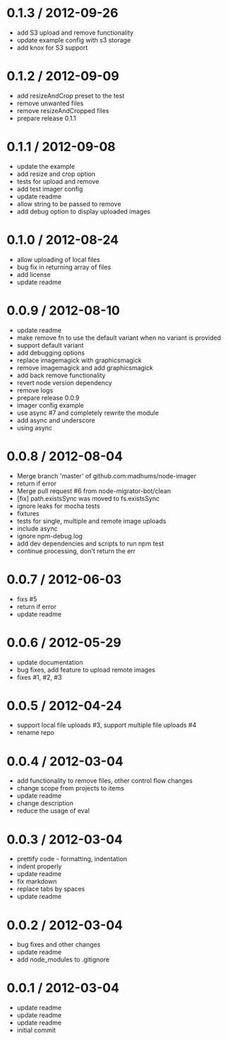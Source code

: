 
0.1.3 / 2012-09-26 
==================

  * add S3 upload and remove functionality
  * update example config with s3 storage
  * add knox for S3 support

0.1.2 / 2012-09-09 
==================

  * add resizeAndCrop preset to the test
  * remove unwanted files
  * remove resizeAndCropped files
  * prepare release 0.1.1

0.1.1 / 2012-09-08 
==================

  * update the example
  * add resize and crop option
  * tests for upload and remove
  * add test imager config
  * update readme
  * allow string to be passed to remove
  * add debug option to display uploaded images

0.1.0 / 2012-08-24 
==================

  * allow uploading of local files
  * bug fix in returning array of files
  * add license
  * update readme

0.0.9 / 2012-08-10 
==================

  * update readme
  * make remove fn to use the default variant when no variant is provided
  * support default variant
  * add debugging options
  * replace imagemagick with graphicsmagick
  * remove imagemagick and add graphicsmagick
  * add back remove functionality
  * revert node version dependency
  * remove logs
  * prepare release 0.0.9
  * imager config example
  * use async #7 and completely rewrite the module
  * add async and underscore
  * using async

0.0.8 / 2012-08-04 
==================

  * Merge branch 'master' of github.com:madhums/node-imager
  * return if error
  * Merge pull request #6 from node-migrator-bot/clean
  * [fix] path.existsSync was moved to fs.existsSync
  * ignore leaks for mocha tests
  * fixtures
  * tests for single, multiple and remote image uploads
  * include async
  * ignore npm-debug.log
  * add dev dependencies and scripts to run npm test
  * continue processing, don't return the err

0.0.7 / 2012-06-03 
==================

  * fixs #5
  * return if error
  * update readme

0.0.6 / 2012-05-29 
==================

  * update documentation
  * bug fixes, add feature to upload remote images
  * fixes #1, #2, #3

0.0.5 / 2012-04-24 
==================

  * support local file uploads #3, support multiple file uploads #4
  * rename repo

0.0.4 / 2012-03-04 
==================

  * add functionality to remove files, other control flow changes
  * change scope from projects to items
  * update readme
  * change description
  * reduce the usage of eval

0.0.3 / 2012-03-04 
==================

  * prettify code - formatting, indentation
  * indent properly
  * update readme
  * fix markdown
  * replace tabs by spaces
  * update readme

0.0.2 / 2012-03-04
==================

  * bug fixes and other changes
  * update readme
  * add node_modules to .gitignore

0.0.1 / 2012-03-04
==================

  * update readme
  * update readme
  * update readme
  * initial commit
